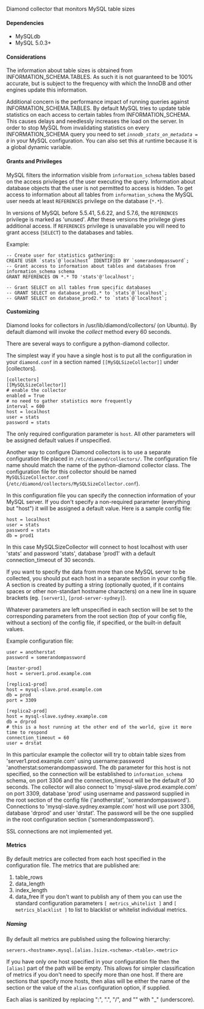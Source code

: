 
Diamond collector that monitors MySQL table sizes

#### Dependencies

 * MySQLdb
 * MySQL 5.0.3+

#### Considerations

The information about table sizes is obtained from INFORMATION_SCHEMA.TABLES.
As such it is not guaranteed to be 100% accurate, but is subject to the
frequency with which the InnoDB and other engines update this information.

Additional concern is the performance impact of running queries against
INFORMATION_SCHEMA.TABLES. By default MySQL tries to update table statistics
on each access to certain tables from INFORMATION_SCHEMA. This causes delays
and needlessly increases the load on the server. In order to stop MySQL from
invalidating statistics on every INFORMATION_SCHEMA query you need to set
*`innodb_stats_on_metadata = 0`* in your MySQL configuration. You can also set
this at runtime because it is a global dynamic variable.

#### Grants and Privileges

MySQL filters the information visible from `information_schema` tables based
on the access privileges of the user executing the query. Information about
database objects that the user is not permitted to access is hidden. To get
access to information about all tables from `information_schema` the MySQL
user needs at least `REFERENCES` privilege on the database (`*.*`).

In versions of MySQL before 5.5.41, 5.6.22, and 5.7.6, the `REFERENCES`
privilege is marked as 'unused'. After these versions the privilege gives
additional access. If `REFERENCES` privilege is unavailable you will need to
grant access (`SELECT`) to the databases and tables.

Example:

    -- Create user for statistics gathering:
    CREATE USER `stats`@`localhost` IDENTIFIED BY `somerandompassword`;
    -- Grant access to information about tables and databases from information_schema schema
    GRANT REFERENCES ON *.* TO 'stats'@'localhost';

    -- Grant SELECT on all tables from specific databases
    -- GRANT SELECT on database_prod1.* to `stats`@`localhost`;
    -- GRANT SELECT on database_prod2.* to `stats`@`localhost`;

#### Customizing

Diamond looks for collectors in /usr/lib/diamond/collectors/ (on Ubuntu). By
default diamond will invoke the *collect* method every 60 seconds.

There are several ways to configure a python-diamond collector.

The simplest way if you have a single host is to put all the
configuration in your `diamond.conf` in a section named
`[[MySQLSizeCollector]]` under [collectors].

    [collectors]
    [[MySQLSizeCollector]]
    # enable the collector
    enabled = True
    # no need to gather statistics more frequently
    interval = 600
    host = localhost
    user = stats
    password = stats

The only required configuration parameter is `host`. All other parameters will be
assigned default values if unspecified.

Another way to configure Diamond collectors is to use a separate configuration
file placed in `/etc/diamond/collectors/`. The configuration file name should
match the name of the python-diamond collector class. The configuration file
for this collector should be named `MySQLSizeCollector.conf`
(`/etc/diamond/collectors/MySQLSizeCollector.conf`).

In this configuration file you can specify the connection information of
your MySQL server. If you don't specify a non-required parameter (everything but
"host") it will be assigned a default value. Here is a sample config file:

    host = localhost
    user = stats
    password = stats
    db = prod1

In this case MySQLSizeCollector will connect to host localhost with user 'stats'
and password 'stats', database 'prod1' with a default connection_timeout of 30
seconds.

If you want to specify the data from more than one MySQL server to be collected,
you should put each host in a separate section in your config file. A section is
created by putting a string (optionally quoted, if it contains spaces or other
non-standart hostname characters) on a new line in square brackets
(eg. `[server1]`, `[prod-server-sydney]`).

Whatever parameters are left unspecified in each section will be set to the corresponding
parameters from the root section (top of your config file, without a section) of the
config file, if specified, or the built-in default values.

Example configuration file:

    user = anotherstat
    password = somerandompassword

    [master-prod]
    host = server1.prod.example.com

    [replica1-prod]
    host = mysql-slave.prod.example.com
    db = prod
    port = 3309

    [replica2-prod]
    host = mysql-slave.sydney.example.com
    db = drprod
    # this is a host running at the other end of the world, give it more time to respond
    connection_timeout = 60
    user = drstat

In this particular example the collector will try to obtain table sizes from
'server1.prod.example.com' using username:password 'anotherstat:somerandompassword. The db
parameter for this host is not specified, so the connection will be established to
`information_schema` schema, on port 3306 and the connection_timeout will be the default
of 30 seconds.
The collector will also connect to 'mysql-slave.prod.example.com' on port 3309, database
'prod' using username and password supplied in the root section of the config file
('anotherstat', 'somerandompassword'). Connections to 'mysql-slave.sydney.example.com' host will
use port 3306, database 'drprod' and user 'drstat'. The password will be the one supplied
in the root configuration section ('somerandompassword').

SSL connections are not implemented yet.

#### Metrics

By default metrics are collected from each host specified in the configuration file. The
metrics that are published are:
1. table_rows
2. data_length
3. index_length
4. data_free
If you don't want to publish any of them you can use the standard configuration parameters
`[ metrics_whitelist ]` and `[ metrics_blacklist ]` to list to blacklist or whitelist
individual metrics.

##### Naming
By default all metrics are published using the following hierarchy:

    servers.<hostname>.mysql.[alias.]size.<schema>.<table>.<metric>

If you have only one host specified in your configuration file then the `[alias]` part of
the path will be empty. This allows for simpler classification of metrics if you don't
need to specify more than one host. If there are sections that specify more hosts, then
alias will be either the name of the section or the value of the `alias` configuration 
option, if supplied.

Each alias is sanitized by replacing ":", ".", "/", and "<space>" with "_" (underscore).

